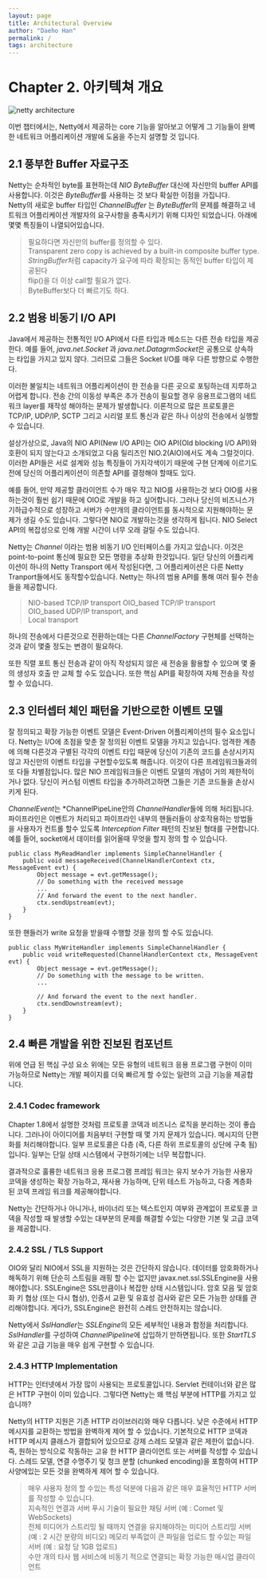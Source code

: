 ```yaml
---
layout: page
title: Architectural Overview
author: "Daeho Han"
permalink: /
tags: architecture
---
```


# Chapter 2. 아키텍쳐 개요
![netty architecture](https://opendevelopergroup.github.io/assets/daeho/netty/architecture.png)

이번 챕터에서는, Netty에서 제공하는 core 기능을 알아보고 어떻게 그 기능들이 완벽한 네트워크 어플리케이션 개발에 도움을 주는지 설명할 것 입니다.

## 2.1 풍부한 Buffer 자료구조
Netty는 순차적인 byte를 표현하는데 *NIO ByteBuffer* 대신에 자신만의 buffer API를 사용합니다. 이것은 *ByteBuffer*를 사용하는 것 보다 확실한 이점을 가집니다.  
Netty의 새로운 buffer 타입인 *ChannelBuffer* 는 *ByteBuffer*의 문제를 해결하고 네트워크 어플리케이션 개발자의 요구사항을 충족시키기 위해 디자인 되었습니다. 아래에 몇몇 특징들이 나열되어있습니다.

> 필요하다면 자신만의 buffer를 정의할 수 있다.  
> Transparent zero copy is achieved by a built-in composite buffer type.  
> *StringBuffer*처럼 capacity가 요구에 따라 확장되는 동적인 buffer 타입이 제공된다  
> flip()을 더 이상 call할 필요가 없다.  
> ByteBuffer보다 더 빠르기도 하다.  

## 2.2 범용 비동기 I/O API
Java에서 제공하는 전통적인 I/O API에서 다른 타입과 메소드는 다른 전송 타입을 제공한다. 예를 들어, *java.net.Socket* 과 *java.net.DatagrmSocket*은 공통으로 상속하는 타입을 가지고 있지 않다. 그러므로 그들은 Socket I/O를 매우 다른 방향으로 수행한다.  

이러한 불일치는 네트워크 어플리케이션이 한 전송을 다른 곳으로 포팅하는데 지루하고 어렵게 합니다. 
전송 간의 이동성 부족은 추가 전송이 필요할 경우 응용프로그램의 네트워크 layer를 재작성 해야하는 문제가 발생합니다.
이론적으로 많은 프로토콜은 TCP/IP, UDP/IP, SCTP 그리고 시리얼 포트 통신과 같은 하나 이상의 전송에서 실행할 수 있습니다.  

설상가상으로, Java의 NIO API(New I/O API)는 OIO API(Old blocking I/O API)와 호환이 되지 않는다고 소개되었고 다음 릴리즈인 NIO.2(AIO)에서도 계속 그럴것이다.
이러한 API들은 서로 설계와 성능 특징들이 가지각색이기 때문에 구현 단계에 이르기도 전에 당신의 어플리케이션이 의존할 API를 결정해야 할때도 있다.   

예를 들어, 만약 제공할 클라이언트 수가 매우 작고 NIO를 사용하는것 보다 OIO를 사용하는것이 훨씬 쉽기 때문에 OIO로 개발을 하고 싶어합니다.
그러나 당신의 비즈니스가 기하급수적으로 성장하고 서버가 수만개의 클라이언트를 동시적으로 지원해야하는 문제가 생길 수도 있습니다.
그렇다면 NIO로 개발하는것을 생각하게 됩니다. NIO Select API의 복잡성으로 인해 개발 시간이 너무 오래 걸릴 수도 있습니다.

Netty는 *Channel* 이라는 범용 비동기 I/O 인터페이스를 가지고 있습니다. 이것은 point-to-point 통신에 필요한 모든 명령을 추상화 한것입니다.
일단 당신의 어플리케이션이 하나의 Netty Transport 에서 작성된다면, 그 어플리케이션은 다른 Netty Tranport들에서도 동작할수있습니다.
Netty는 하나의 범용 API를 통해 여러 필수 전송들을 제공합니다.

> NIO-based TCP/IP transport 
> OIO_based TCP/IP transport  
> OIO_based UDP/IP transport, and  
> Local transport  

하나의 전송에서 다른것으로 전환하는데는 다른 *ChannelFactory* 구현체를 선택하는 것과 같이 몇줄 정도는 변경이 필요하다. 

또한 직렬 포트 통신 전송과 같이 아직 작성되지 않은 새 전송을 활용할 수 있으며 몇 줄의 생성자 호출 만 교체 할 수도 있습니다. 
또한 핵심 API를 확장하여 자체 전송을 작성할 수 있습니다.

## 2.3  인터셉터 체인 패턴을 기반으로한 이벤트 모델
잘 정의되고 확장 가능한 이벤트 모델은 Event-Driven 어플리케이션의 필수 요소입니다. 
Netty는 I/O에 초점을 맞춘 잘 정의된 이벤트 모델을 가지고 있습니다. 
엄격한 계층에 의해 다른것과 구별된 각각의 이벤트 타입 때문에 당신이 기존의 코드를 손상시키지 않고 자신만의 이벤트 타입을 구현할수있도록 해줍니다. 
이것이 다른 프레임워크들과의 또 다들 차별점입니다.
많은 NIO 프레임워크들은 이벤트 모델의 개념이 거의 제한적이거나 없다. 당신이 커스텀 이벤트 타입을 추가하려고하면 그들은 기존 코드들을 손상시키게 된다.

*ChannelEvent*는 *ChannelPipeLine안의 *ChannelHandler*들에 의해 처리됩니다.
파이프라인은 이벤트가 처리되고 파이프라인 내부의 핸들러들이 상호작용하는 방법들을 사용자가  컨트롤 할수 있도록 *Interception Filter* 패턴의 진보된 형태를 구현합니다.
예를 들어, socket에서 데이터를 읽어올때 무엇을 할지 정의 할 수 있습니다.

```
public class MyReadHandler implements SimpleChannelHandler {
    public void messageReceived(ChannelHandlerContext ctx, MessageEvent evt) {
        Object message = evt.getMessage();
        // Do something with the received message
        ...
        // And forward the event to the next handler.
        ctx.sendUpstream(evt);
    }
}
```
또한 핸들러가 write 요청을 받을때 수행할 것을 정의 할 수도 있습니다.
```
public class MyWriteHandler implements SimpleChannelHandler {
    public void writeRequested(ChannelHandlerContext ctx, MessageEvent evt) {
        Object message = evt.getMessage();
        // Do something with the message to be written.
        ...

        // And forward the event to the next handler.
        ctx.sendDownstream(evt);
    }
}
```

## 2.4 빠른 개발을 위한 진보된 컴포넌트
위에 언급 된 핵심 구성 요소 위에는 모든 유형의 네트워크 응용 프로그램 구현이 이미 가능하므로 Netty는 개발 페이지를 더욱 빠르게 할 수있는 일련의 고급 기능을 제공합니다.

### 2.4.1 Codec framework
Chapter 1.8에서 설명한 것처럼 프로토콜 코덱과 비즈니스 로직을 분리하는 것이 좋습니다. 그러나이 아이디어를 처음부터 구현할 때 몇 가지 문제가 있습니다. 메시지의 단편화를 처리해야합니다. 일부 프로토콜은 다층 (즉, 다른 하위 프로토콜의 상단에 구축 됨)입니다. 일부는 단일 상태 시스템에서 구현하기에는 너무 복잡합니다.

결과적으로 훌륭한 네트워크 응용 프로그램 프레임 워크는 유지 보수가 가능한 사용자 코덱을 생성하는 확장 가능하고, 재사용 가능하며, 단위 테스트 가능하고, 다중 계층화 된 코덱 프레임 워크를 제공해야합니다.

Netty는 간단하거나 아니거나, 바이너리 또는 텍스트인지 여부와 관계없이 프로토콜 코덱을 작성할 때 발생할 수있는 대부분의 문제를 해결할 수있는 다양한 기본 및 고급 코덱을 제공합니다.

### 2.4.2 SSL / TLS Support
OIO와 달리 NIO에서 SSL을 지원하는 것은 간단하지 않습니다. 데이터를 암호화하거나 해독하기 위해 단순히 스트림을 래핑 할 수는 없지만 javax.net.ssl.SSLEngine을 사용해야합니다. SSLEngine은 SSL만큼이나 복잡한 상태 시스템입니다. 암호 모음 및 암호화 키 협상 (또는 다시 협상), 인증서 교환 및 유효성 검사와 같은 모든 가능한 상태를 관리해야합니다. 게다가, SSLEngine은 완전히 스레드 안전하지는 않습니다.

Netty에서 *SslHandler*는 *SSLEngine*의 모든 세부적인 내용과 함정을 처리합니다.
*SslHandler*를 구성하여 *ChannelPipeline*에 삽입하기 만하면됩니다. 
또한 *StartTLS*와 같은 고급 기능을 매우 쉽게 구현할 수 있습니다.

### 2.4.3 HTTP Implementation
HTTP는 인터넷에서 가장 많이 사용되는 프로토콜입니다. Servlet 컨테이너와 같은 많은 HTTP 구현이 이미 있습니다. 그렇다면 Netty는 왜 핵심 부분에 HTTP를 가지고 있습니까?

Netty의 HTTP 지원은 기존 HTTP 라이브러리와 매우 다릅니다. 낮은 수준에서 HTTP 메시지를 교환하는 방법을 완벽하게 제어 할 수 있습니다. 기본적으로 HTTP 코덱과 HTTP 메시지 클래스가 결합되어 있으므로 강제 스레드 모델과 같은 제한이 없습니다. 즉, 원하는 방식으로 작동하는 고유 한 HTTP 클라이언트 또는 서버를 작성할 수 있습니다. 스레드 모델, 연결 수명주기 및 청크 분할 (chunked encoding)을 포함하여 HTTP 사양에있는 모든 것을 완벽하게 제어 할 수 있습니다.

> 매우 사용자 정의 할 수있는 특성 덕분에 다음과 같은 매우 효율적인 HTTP 서버를 작성할 수 있습니다.  
> 지속적인 연결과 서버 푸시 기술이 필요한 채팅 서버 (예 : Comet 및 WebSockets)  
> 전체 미디어가 스트리밍 될 때까지 연결을 유지해야하는 미디어 스트리밍 서버 (예 : 2 시간 분량의 비디오)
> 메모리 부족없이 큰 파일을 업로드 할 수있는 파일 서버 (예 : 요청 당 1GB 업로드)  
> 수만 개의 타사 웹 서비스에 비동기 적으로 연결되는 확장 가능한 매시업 클라이언트  